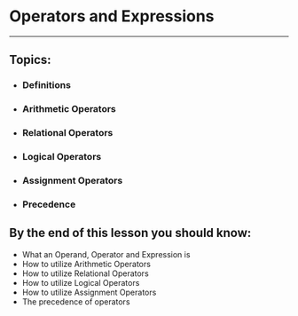# Operators and Expressions

---

## Topics:

* ### Definitions
* ### Arithmetic Operators
* ### Relational Operators
* ### Logical Operators
* ### Assignment Operators
* ### Precedence

## By the end of this lesson you should know:

* What an Operand, Operator and Expression is
* How to utilize Arithmetic Operators
* How to utilize Relational Operators
* How to utilize Logical Operators
* How to utilize Assignment Operators
* The precedence of operators



